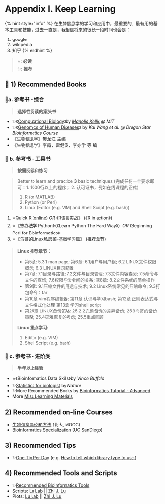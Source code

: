 # Appendix I. Keep Learning

{% hint style="info" %}
在生物信息学的学习和应用中，最重要的、最有用的基本工具和技能，过去一直是，我相信将来的很长一段时间也会是：

1. google
2. wikipedia
3. 知乎
{% endhint %}

> ⭐: **必读**  
> ✨: **推荐**

## 📖 1\) Recommended Books <a id="self-study"></a>

### 📖**a. 参考书 - 综合** 

> **选择性阅读的案头书**

* ✨《[Computational Biology](https://ocw.mit.edu/ans7870/6/6.047/f15/MIT6_047F15_Compiled.pdf)》by [_Manolis Kellis_](https://ocw.mit.edu/courses/electrical-engineering-and-computer-science/6-047-computational-biology-fall-2015/) _@ MIT_ 
* ✨《[Genomics of Human Diseases](https://github.com/wglab/dragonstar2019)》 by _Kai Wang et al. @ Dragon Star Bioinformatics Course_
* 《生物信息学》樊龙江  主编
* 《生物信息学》李霞，雷健波，李亦学 等 编



### 📖 **b. 参考书 - 工具书**

> **按需阅读和练习**

> Better to learn and practice **3** basic techniques \(完成任何一个要求即可：1. 1000行以上的程序； 2. 认可证书，例如在线课程的正式）
>
> 1. R \(or MATLAB\)
> 2. Python \(or Perl\)
> 3. Linux \(Editor \(e.g. VIM\) and Shell Script \(e.g. bash\)\)

1. ⭐Quick R \([online](http://www.statmethods.net/)\)  _OR_ 《R语言实战》 \(《R in action》\)
2. ⭐《笨办法学 Python》（《Learn Python The Hard Way》）_OR_ 《Beginning Perl for Bioinformatics》
3. ⭐《鸟哥的Linux私房菜-基础学习篇》 (推荐章节)

> **Linux 推荐章节：** 
>
> * 第5章: 5.3.1 man page; 第6章: 6.1用户与用户组; 6.2 LINUX文件权限概念; 6.3 LINUX目录配置
> * 第7章:  7.1目录与路径; 7.2文件与目录管理; 7.3文件内容查阅; 7.5命令与文件的查询; 7.6权限与命令间的关系; 第8章: 8.2文件系统的简单操作 
> * 第9章: 9.1压缩文件的用途与技术; 9.2 Linux系统常见的压缩命令; 9.3打包命令：tar
> * 第10章 vim程序编辑器;  第11章 认识与学习bash; 第12章 正则表达式与文件格式化处理 第13章 学习shell script
> * 第25章 LINUX备份策略: 25.2.2完整备份的差异备份; 25.3鸟哥的备份策略; 25.4灾难恢复的考虑; 25.5重点回顾
>
> **Linux 重点学习:** 
>
> 1.  Editor \(e.g. VIM\)
> 2.  Shell Script \(e.g. bash\)



### 📖 c. 参考书 - 进阶类

> **半年以上经验**

* ⭐《Bioinformatics Data Skills》by _Vince Buffalo_
* ✨[Statistics for biologist](http://www.nature.com/collections/qghhqm/) by _Nature_
* ✨More Recommended Books by [Bioinformatics Tutorial - Advanced](https://lulab.gitbook.io/training/appendix/appendix-i.keep-learning)
* More [Misc Learning Materials](https://cloud.tsinghua.edu.cn/d/e63019c19d59449992fc/)

## 2\) Recommended on-line Courses

* [生物信息导论和方法](https://www.coursera.org/course/pkubioinfo) \(北大, MOOC\)
* [Bioinformatics Specialization](https://www.coursera.org/specializations/bioinformatics?utm_medium=courseDescripTop) \(UC SanDiego\)

## 3\) Recommended Tips <a id="share-script"></a>

* ✨[One Tip Per Day](http://onetipperday.sterding.com/) \(e.g. [How to tell which library type to use ](http://onetipperday.sterding.com/2012/07/how-to-tell-which-library-type-to-use.html)\)

## 4\) Recommended Tools and Scripts <a id="share-script"></a>

* ✨[Recommended Bioinformatics Tools](https://lulab.gitbook.io/training/appendix/appendix-iv.useful-tools-for-bioinformatics)
* Scripts:  [Lu Lab](https://github.com/lulab/shared_scripts) \|\| [Zhi J. Lu](https://github.com/urluzhi/scripts) 
* Plots: [Lu Lab](%20https://github.com/lulab/shared_scripts/tree/master/plots) \|\| [Zhi J. Lu](https://github.com/urluzhi/scripts/tree/master/Rscript/R_plot)

